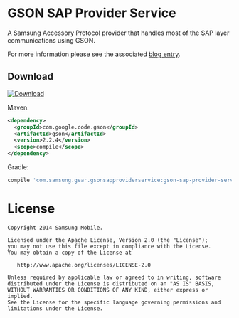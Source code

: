 GSON SAP Provider Service
=========================

A Samsung Accessory Protocol provider that handles most of the SAP layer communications using GSON.

For more information please see the associated [blog entry][1].


Download
--------

[ ![Download](https://api.bintray.com/packages/yolan/maven/gsonsapprovider/images/download.svg) ](https://github.com/yolanother/gsonsapprovider/releases) 

Maven:
```xml
<dependency>
  <groupId>com.google.code.gson</groupId>
  <artifactId>gson</artifactId>
  <version>2.2.4</version>
  <scope>compile</scope>
</dependency>

```
Gradle:
```groovy
compile 'com.samsung.gear.gsonsapproviderservice:gson-sap-provider-service:+'
```


License
=======

    Copyright 2014 Samsung Mobile.

    Licensed under the Apache License, Version 2.0 (the "License");
    you may not use this file except in compliance with the License.
    You may obtain a copy of the License at

       http://www.apache.org/licenses/LICENSE-2.0

    Unless required by applicable law or agreed to in writing, software
    distributed under the License is distributed on an "AS IS" BASIS,
    WITHOUT WARRANTIES OR CONDITIONS OF ANY KIND, either express or implied.
    See the License for the specific language governing permissions and
    limitations under the License.


 [1]: http://aaron.jaxns.net/2014/10/sap-communication-with-gson/
